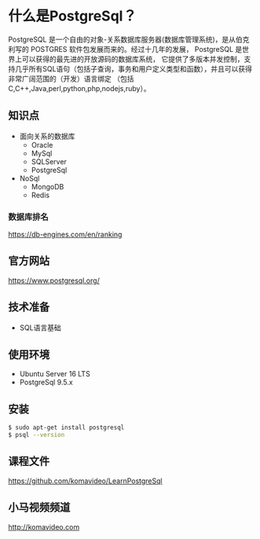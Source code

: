 什么是PostgreSql？
================

PostgreSQL 是一个自由的对象-关系数据库服务器(数据库管理系统)，是从伯克利写的 POSTGRES 软件包发展而来的。经过十几年的发展， PostgreSQL 是世界上可以获得的最先进的开放源码的数据库系统， 它提供了多版本并发控制，支持几乎所有SQL语句（包括子查询，事务和用户定义类型和函数），并且可以获得非常广阔范围的（开发）语言绑定 （包括C,C++,Java,perl,python,php,nodejs,ruby）。

## 知识点

* 面向关系的数据库
  + Oracle
  + MySql
  + SQLServer
  + PostgreSql
* NoSql
  + MongoDB
  + Redis

### 数据库排名

https://db-engines.com/en/ranking

## 官方网站

https://www.postgresql.org/

## 技术准备

* SQL语言基础

## 使用环境

* Ubuntu Server 16 LTS
* PostgreSql 9.5.x

## 安装

~~~bash
$ sudo apt-get install postgresql
$ psql --version
~~~

## 课程文件

https://github.com/komavideo/LearnPostgreSql

## 小马视频频道

http://komavideo.com
